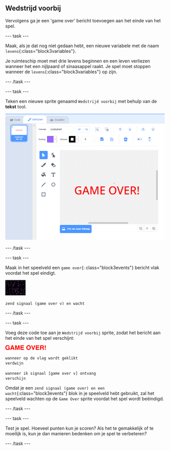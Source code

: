 ## Wedstrijd voorbij

Vervolgens ga je een 'game over' bericht toevoegen aan het einde van het spel.

\--- task \---

Maak, als je dat nog niet gedaan hebt, een nieuwe variabele met de naam `levens`{:class="block3variables"}.

Je ruimteschip moet met drie levens beginnen en een leven verliezen wanneer het een nijlpaard of sinaasappel raakt. Je spel moet stoppen wanneer de `levens`{:class="block3variables"} op zijn.

\--- /task \---

\--- task \---

Teken een nieuwe sprite genaamd `Wedstrijd voorbij` met behulp van de **tekst** tool.

![screenshot](images/invaders-game-over.png)

\--- /task \---

\--- task \---

Maak in het speelveld een `game over`{: class="block3events"} bericht vlak voordat het spel eindigt.

![gameover sprite](images/stage-sprite.png)

```blocks3
zend signaal (game over v) en wacht
```

\--- /task \---

\--- task \---

Voeg deze code toe aan je `Wedstrijd voorbij` sprite, zodat het bericht aan het einde van het spel verschijnt:

![gameover sprite](images/gameover-sprite.png)

```blocks3
wanneer op de vlag wordt geklikt
verdwijn

wanneer ik signaal [game over v] ontvang
verschijn
```

Omdat je een `zend signaal (game over) en een wacht`{:class="block3events"} blok in je speelveld hebt gebruikt, zal het speelveld wachten op de `Game Over` sprite voordat het spel wordt beëindigd.

\--- /task \---

\--- task \---

Test je spel. Hoeveel punten kun je scoren? Als het te gemakkelijk of te moeilijk is, kun je dan manieren bedenken om je spel te verbeteren?

\--- /task \---
